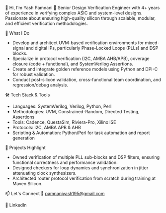 👋 Hi, I'm Yash Pamnani
🎯 Senior Design Verification Engineer with 4+ years of experience in verifying complex ASIC and system-level designs. Passionate about ensuring high-quality silicon through scalable, modular, and efficient verification methodologies.

🧠 What I Do
- Develop and architect UVM-based verification environments for mixed-signal and digital IPs, particularly Phase-Locked Loops (PLLs) and DSP blocks.
- Specialize in protocol verification (I2C, AMBA AHB/APB), coverage closure (code + functional), and SystemVerilog Assertions.
- Create and integrate golden reference models using Python and DPI-C for robust validation.
- Conduct post-silicon validation, cross-functional team coordination, and regression/debug analysis.

🛠 Tech Stack & Tools
- Languages: SystemVerilog, Verilog, Python, Perl
- Methodologies: UVM, Constrained-Random, Directed Testing, Assertions
- Tools: Cadence, QuestaSim, Riviera-Pro, Xilinx ISE
- Protocols: I2C, AMBA APB & AHB
- Scripting & Automation: Python/Perl for task automation and report generation

📌 Projects Highlight
- Owned verification of multiple PLL sub-blocks and DSP filters, ensuring functional correctness and performance validation.
- Designed checkers for loop dynamics and synchronization in jitter attenuating clock synthesizers.
- Architected router protocol verification from scratch during training at Maven Silicon.

📫 Let's Connect
📧 pamnaniyash195@gmail.com

💼 LinkedIn



